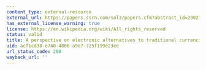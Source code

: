 ```yaml
---
content_type: external-resource
external_url: https://papers.ssrn.com/sol3/papers.cfm?abstract_id=2902721
has_external_license_warning: true
license: https://en.wikipedia.org/wiki/All_rights_reserved
status: valid
title: A perspective on electronic alternatives to traditional currencies
uid: acf1cd38-e740-4006-a9e7-725f199e23ee
url_status_code: 200
wayback_url: ''
---
```


